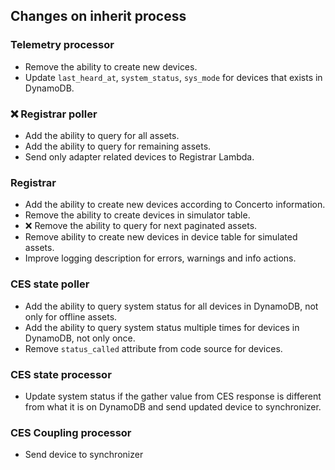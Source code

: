 ## Changes on inherit process

### Telemetry processor
- Remove the ability to create new devices.
- Update `last_heard_at`, `system_status`, `sys_mode` for devices that exists in DynamoDB.

### ❌ Registrar poller
- Add the ability to query for all assets.
- Add the ability to query for remaining assets.
- Send only adapter related devices to Registrar Lambda.

### Registrar
- Add the ability to create new devices according to Concerto information.
- Remove the ability to create devices in simulator table.
- ❌ Remove the ability to query for next paginated assets.
- Remove ability to create new devices in device table for simulated assets.
- Improve logging description for errors, warnings and info actions.

### CES state poller
- Add the ability to query system status for all devices in DynamoDB, not only for offline assets.
- Add the ability to query system status multiple times for devices in DynamoDB, not only once.
- Remove `status_called` attribute from code source for devices.

### CES state processor
- Update system status if the gather value from CES response is different from what it is on DynamoDB and send updated device to synchronizer.

### CES Coupling processor
- Send device to synchronizer